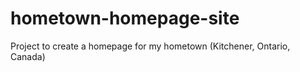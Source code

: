 # hometown-homepage-site
 Project to create a homepage for my hometown (Kitchener, Ontario, Canada)
